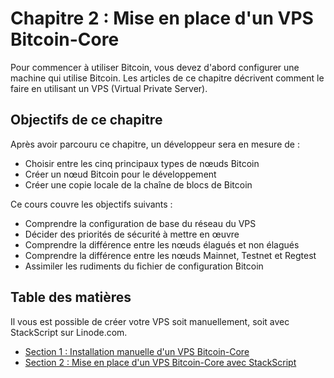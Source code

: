 # Chapitre 2 : Mise en place d'un VPS Bitcoin-Core

Pour commencer à utiliser Bitcoin, vous devez d'abord configurer une machine qui utilise Bitcoin. Les articles de ce chapitre décrivent comment le faire en utilisant un VPS (Virtual Private Server).

## Objectifs de ce chapitre

Après avoir parcouru ce chapitre, un développeur sera en mesure de :

- Choisir entre les cinq principaux types de nœuds Bitcoin
- Créer un nœud Bitcoin pour le développement
- Créer une copie locale de la chaîne de blocs de Bitcoin

Ce cours couvre les objectifs suivants :

- Comprendre la configuration de base du réseau du VPS
- Décider des priorités de sécurité à mettre en œuvre
- Comprendre la différence entre les nœuds élagués et non élagués
- Comprendre la différence entre les nœuds Mainnet, Testnet et Regtest
- Assimiler les rudiments du fichier de configuration Bitcoin

## Table des matières

Il vous est possible de créer votre VPS soit manuellement, soit avec StackScript sur Linode.com.



   * [Section 1 : Installation manuelle d'un VPS Bitcoin-Core](02_1_Installation_manuelle_d_un_VPS_Bitcoin-Core.md)
   * [Section 2 : Mise en place d'un VPS Bitcoin-Core avec StackScript](02_2_Configuration_d_un_VPS_Bitcoin-Core_avec_StackScript.md)

